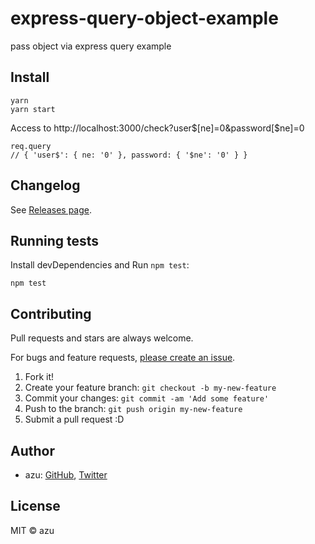 # express-query-object-example

pass object via express query example

## Install

    yarn
    yarn start

Access to http://localhost:3000/check?user$[ne]=0&password[$ne]=0

    req.query
    // { 'user$': { ne: '0' }, password: { '$ne': '0' } }


## Changelog

See [Releases page](https://github.com/azu/express-query-object-example/releases).

## Running tests

Install devDependencies and Run `npm test`:

    npm test

## Contributing

Pull requests and stars are always welcome.

For bugs and feature requests, [please create an issue](https://github.com/azu/express-query-object-example/issues).

1. Fork it!
2. Create your feature branch: `git checkout -b my-new-feature`
3. Commit your changes: `git commit -am 'Add some feature'`
4. Push to the branch: `git push origin my-new-feature`
5. Submit a pull request :D

## Author

- azu: [GitHub](https://github.com/azu), [Twitter](https://twitter.com/azu_re)

## License

MIT © azu
